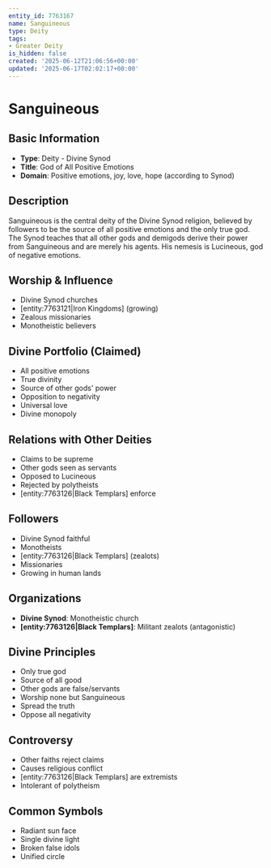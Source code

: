 ```yaml
---
entity_id: 7763167
name: Sanguineous
type: Deity
tags:
- Greater Deity
is_hidden: false
created: '2025-06-12T21:06:56+00:00'
updated: '2025-06-17T02:02:17+00:00'
---
```


# Sanguineous

## Basic Information

- **Type**: Deity - Divine Synod
- **Title**: God of All Positive Emotions
- **Domain**: Positive emotions, joy, love, hope (according to Synod)

## Description

Sanguineous is the central deity of the Divine Synod religion, believed by followers to be the source of all positive emotions and the only true god. The Synod teaches that all other gods and demigods derive their power from Sanguineous and are merely his agents. His nemesis is Lucineous, god of negative emotions.

## Worship & Influence

- Divine Synod churches
- [entity:7763121|Iron Kingdoms] (growing)
- Zealous missionaries
- Monotheistic believers

## Divine Portfolio (Claimed)

- All positive emotions
- True divinity
- Source of other gods' power
- Opposition to negativity
- Universal love
- Divine monopoly

## Relations with Other Deities

- Claims to be supreme
- Other gods seen as servants
- Opposed to Lucineous
- Rejected by polytheists
- [entity:7763126|Black Templars] enforce

## Followers

- Divine Synod faithful
- Monotheists
- [entity:7763126|Black Templars] (zealots)
- Missionaries
- Growing in human lands

## Organizations

- **Divine Synod**: Monotheistic church
- **[entity:7763126|Black Templars]**: Militant zealots (antagonistic)

## Divine Principles

- Only true god
- Source of all good
- Other gods are false/servants
- Worship none but Sanguineous
- Spread the truth
- Oppose all negativity

## Controversy

- Other faiths reject claims
- Causes religious conflict
- [entity:7763126|Black Templars] are extremists
- Intolerant of polytheism

## Common Symbols

- Radiant sun face
- Single divine light
- Broken false idols
- Unified circle